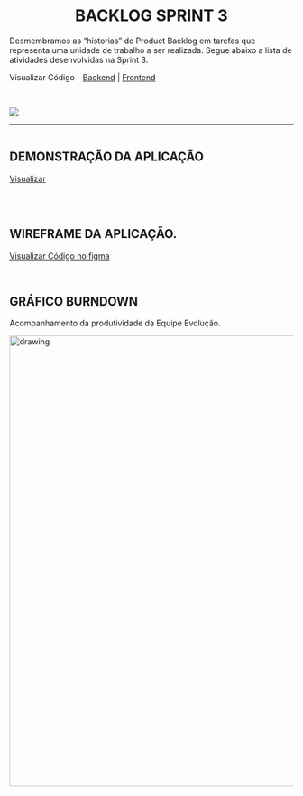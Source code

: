 <h1 align = "center">  BACKLOG SPRINT 3 </h1>

Desmembramos as “historias” do Product Backlog em tarefas que representa uma unidade de trabalho a ser realizada.
Segue abaixo a lista de atividades desenvolvidas na Sprint 3.

Visualizar Código - <a href='https://github.com/MatheusCoxxxta/API-Data-Load'>Backend</a> | <a href='https://github.com/MatheusCoxxxta/DashW-Frontend'>Frontend</a>

   <br/>

![](https://i.imgur.com/AceA3FS.png)

   <p align "center">

   <hr>

   <p align ="center">

   <p align "center">

   <hr>

   <p align ="center">

   <h5 align = "center">

## DEMONSTRAÇÃO DA APLICAÇÃO

<a href='https://github.com/ferreirarita/APRENDIZAGEM-POR-PROJETOS-INTEGRADOS-2021'>Visualizar</a>

<br />
<br />

## WIREFRAME DA APLICAÇÃO.

 <a href=''>

Visualizar Código no figma </a>

<br />

## GRÁFICO BURNDOWN

Acompanhamento da produtividade da Equipe Evolução.

<img src="https://i.imgur.com/qtsjsVU.png"   alt="drawing" width=800>
